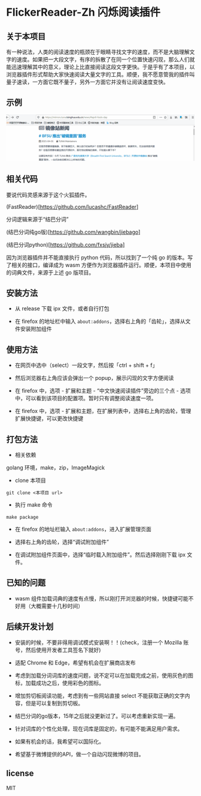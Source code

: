 # FlickerReader-Zh 闪烁阅读插件

## 关于本项目

有一种说法，人类的阅读速度的瓶颈在于眼睛寻找文字的速度，而不是大脑理解文字的速度。如果把一大段文字，有序的拆散了在同一个位置快速闪现，那么人们就能迅速理解其中的意义，理论上比直接阅读这段文字更快。于是乎有了本项目，以浏览器插件形式帮助大家快速阅读大量文字的工具。顺便，我不愿意管我的插件叫量子速读，一方面它既不量子，另外一方面它并没有让阅读速度变快。

## 示例

![image](https://github.com/FlickerReader/FlickerReaderZh-firefox-addon/blob/master/doc/img/use.gif)

## 相关代码

要说代码灵感来源于这个火狐插件。

(FastReader)[https://github.com/lucashc/FastReader]

分词逻辑来源于“结巴分词”

(结巴分词纯go版)[https://github.com/wangbin/jiebago]

(结巴分词python)[https://github.com/fxsjy/jieba]

因为浏览器插件并不能直接执行 python 代码，所以找到了一个纯 go 的版本。写了相关的接口，编译成为 wasm 方便作为浏览器插件运行。顺便，本项目中使用的词典文件，来源于上述 go 版项目。

## 安装方法

* 从 release 下载 ipx 文件，或者自行打包

* 在 firefox 的地址栏中输入 ` about:addons `，选择右上角的「齿轮」，选择从文件安装附加组件

## 使用方法

* 在网页中选中（select）一段文字，然后按「ctrl + shift + f」

* 然后浏览器右上角应该会弹出一个 popup，展示闪现的文字方便阅读

* 在 firefox 中，选项 - 扩展和主题 - “中文快速阅读插件”旁边的三个点 - 选项 中，可以看到该项目的配置项。暂时只有调整阅读速度一项。

* 在 firefox 中，选项 - 扩展和主题，在扩展列表中，选择右上角的齿轮，管理扩展快捷键，可以更改快捷键

## 打包方法

* 相关依赖

golang 环境，make，zip，ImageMagick

* clone 本项目

` git clone <本项目 url> `

* 执行 make 命令

` make package `

* 在 firefox 的地址栏输入 ` about:addons `，进入扩展管理页面

* 选择右上角的齿轮，选择“调试附加组件”

* 在调试附加组件页面中，选择“临时载入附加组件”。然后选择刚刚下载 ipx 文件。

## 已知的问题

* wasm 组件加载词典的速度有点慢，所以刚打开浏览器的时候，快捷键可能不好用（大概需要十几秒时间）

## 后续开发计划

* 安装的时候，不要非得用调试模式安装啊！！(check，注册一个 Mozilla 账号，然后使用开发者工具签名下就好)

* 适配 Chrome 和 Edge，希望有机会在扩展商店发布

* 考虑到加载分词词库的速度问题，说不定可以在加载完成之前，使用灰色的图标，加载成功之后，使用彩色的图标。

* 增加剪切板阅读功能，考虑到有一些网站直接 select 不能获取正确的文字内容，但是可以复制到剪切板。

* 结巴分词的go版本，15年之后就没更新过了。可以考虑重新实现一遍。

* 针对词库的个性化处理，现在词库是固定的，有可能不能满足用户需求。

* 如果有机会的话，我希望可以国际化。

* 希望基于微博提供的API，做一个自动闪现微博的项目。

## license

MIT
